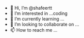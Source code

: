 - 👋 Hi, I’m @shafeertt
- 👀 I’m interested in ...coding
- 🌱 I’m currently learning ...
- 💞️ I’m looking to collaborate on ...
- 📫 How to reach me ...

<!---
shafeertt/shafeertt is a ✨ special ✨ repository because its `README.md` (this file) appears on your GitHub profile.
You can click the Preview link to take a look at your changes.
--->
